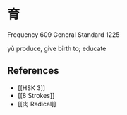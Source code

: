 # 育
Frequency 609
General Standard 1225

yù
produce, give birth to; educate

## References
- [[HSK 3]]
- [[8 Strokes]]
- [[肉 Radical]]